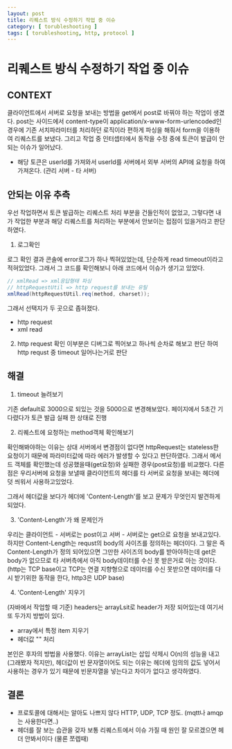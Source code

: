 ```yaml
---
layout: post
title: 리퀘스트 방식 수정하기 작업 중 이슈
category: [ torubleshooting ]
tags: [ torubleshooting, http, protocol ]
---
```




# 리퀘스트 방식 수정하기 작업 중 이슈 

## CONTEXT

클라이언트에서 서버로 요청을 보내는 방법을 get에서 post로 바꿔야 하는 작업이 생겼다. 
post는 사이드에서 content-type이 application/x-www-form-urlencoded인 경우에 기존 서치파라미터를 처리하던 로직이라 편하게 파싱을 해줘서 form을 이용하여 리퀘스트를 보냈다.
그리고 작업 중 인터셉터에서 동작을 수정 중에 토큰이 발급이 안되는 이슈가 일어났다. 

* 해당 토큰은 userId를 가져와서 userId를 서버에서 외부 서버의 API에 요청을 하여 가져온다. (관리 서버 - 타 서버)

## 안되는 이유 추측

우선 작업하면서 토큰 발급하는 리퀘스트 처리 부분을 건들인적이 없었고, 그렇다면 내가 작업한 부분과 해당 리퀘스트를 처리하는 부분에서 안보이는 접점이 있을거라고 판단하였다. 


1. 로그확인 

로그 확인 결과 콘솔에 error로그가 하나 찍혀있었는데, 단순하게 read timeout이라고 적혀있었다. 
그래서 그 코드를 확인해보니 아래 코드에서 이슈가 생기고 있었다.
```java
// xmlRead => xml응답형태 파싱
// httpRequestUtil => http request를 보내는 유틸
xmlRead(httpRequestUtil.req(method, charset));
```

그래서 선택지가 두 곳으로 좁혀졌다.
* http request
* xml read

2. http request 확인
이부분은 디버그로 찍어보고 하나씩 순차로 해보고 판단 하여 http requst 중 timeout 일어나는거로 판단

## 해결 

1. timeout 늘려보기

기존 default로 3000으로 되있는 것을 5000으로 변경해보았다.
페이지에서 5초간 기다렸다가 토큰 발급 실패 한 상태로 진행

2. 리퀘스트에 요청하는 method객체 확인해보기 

확인해봐야하는 이유는 상대 서버에서 변경점이 없다면 httpRequest는 stateless한 요청이기 때문에 
파라미터값에 따라 에러가 발생할 수 있다고 판단하였다.
그래서 메서드 객체를 확인했는데 성공했을때(get요청)와 실패한 경우(post요청)를 비교했다.
다른 점은 우리서버에 요청을 보낼때 클라이언트의 헤더를 타 서버로 요청을 보내는 헤더에 덧 씌워서 사용하고있었다.

그래서 헤더값을 보다가 헤더에 'Content-Length'를 보고 문제가 무엇인지 발견하게되었다.

3. 'Content-Length'가 왜 문제인가 

우리는 클라이언트 - 서버로는 post이고 서버 - 서버로는 get으로 요청을 보내고있다.
하지만 Content-Length는 requst의 body의 사이즈를 정의하는 헤더이다.
그 말은 즉 Content-Length가 정의 되어있으면 그만한 사이즈의 body를 받아야하는데 get은 body가 없으므로 타 서버측에서 아직 body데이터를 수신 못 받은거로 아는 것이다.
(http는 TCP base이고 TCP는 연결 지향형으로 데이터를 수신 못받으면 데이터를 다시 받기위한 동작을 한다, http3은 UDP base)

4. 'Content-Length' 지우기

(자바에서 작업할 때 기준) headers는 arrayLsit로 header가 저장 되어있는데 여기서 또 두가지 방법이 있다.
* array에서 특정 item 지우기
* 헤더값 "" 처리

본인은 후자의 방법을 사용했다. 
이유는 arrayList는 삽입 삭제시 O(n)의 성능을 내고 (그래봤자 적지만), 헤더값이 빈 문자열이어도 되는 이유는 헤더에 임의의 값도 넣어서 사용하는 경우가 있기 때문에 빈문자열을 넣는다고 차이가 없다고 생각하였다.


## 결론

* 프로토콜에 대해서는 알아도 나쁘지 않다 HTTP, UDP, TCP 정도. (mqtt나 amqp는 사용한다면..)
* 헤더를 잘 보는 습관을 갖자 보통 리퀘스트에서 이슈 가질 때 원인 잘 모르겠으면 헤더 안봐서이다 (물론 쪼렙때)
